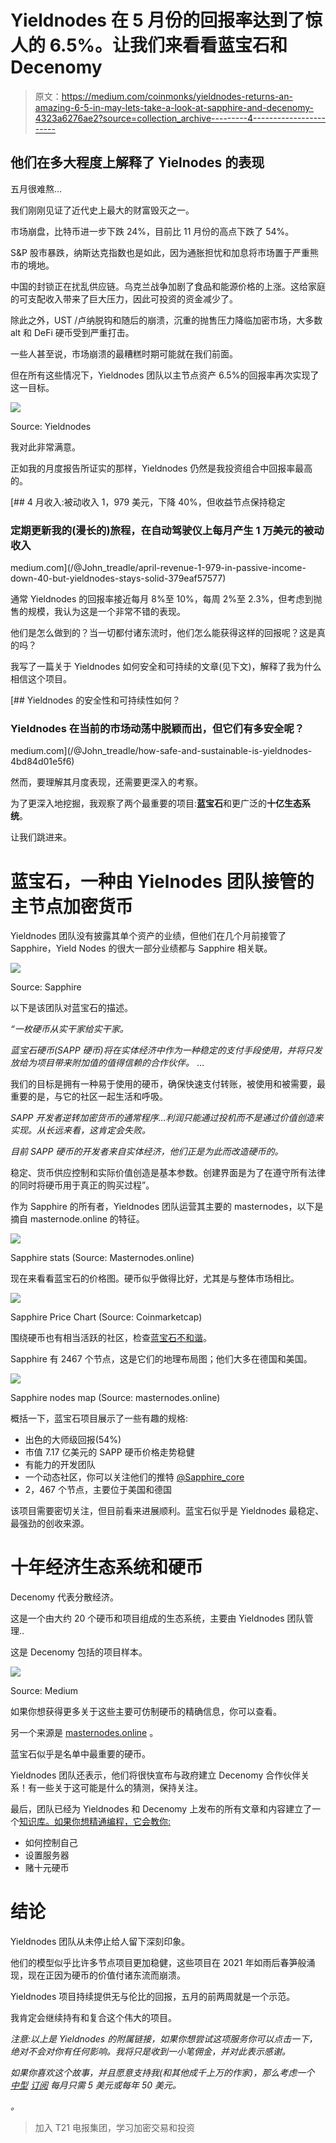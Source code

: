 # Yieldnodes 在 5 月份的回报率达到了惊人的 6.5%。让我们来看看蓝宝石和 Decenomy

> 原文：<https://medium.com/coinmonks/yieldnodes-returns-an-amazing-6-5-in-may-lets-take-a-look-at-sapphire-and-decenomy-4323a6276ae2?source=collection_archive---------4----------------------->

## 他们在多大程度上解释了 Yielnodes 的表现

五月很难熬…

我们刚刚见证了近代史上最大的财富毁灭之一。

市场崩盘，比特币进一步下跌 24%，目前比 11 月份的高点下跌了 54%。

S&P 股市暴跌，纳斯达克指数也是如此，因为通胀担忧和加息将市场置于严重熊市的境地。

中国的封锁正在扰乱供应链。乌克兰战争加剧了食品和能源价格的上涨。这给家庭的可支配收入带来了巨大压力，因此可投资的资金减少了。

除此之外，UST /卢纳脱钩和随后的崩溃，沉重的抛售压力降临加密市场，大多数 alt 和 DeFi 硬币受到严重打击。

一些人甚至说，市场崩溃的最糟糕时期可能就在我们前面。

但在所有这些情况下，Yieldnodes 团队以主节点资产 6.5%的回报率再次实现了这一目标。

![](img/15c9e0cbd13555a2be156be182482757.png)

Source: Yieldnodes

我对此非常满意。

正如我的月度报告所证实的那样，Yieldnodes 仍然是我投资组合中回报率最高的。

[](/@John_treadle/april-revenue-1-979-in-passive-income-down-40-but-yieldnodes-stays-solid-379eaf57577) [## 4 月收入:被动收入 1，979 美元，下降 40%，但收益节点保持稳定

### 定期更新我的(漫长的)旅程，在自动驾驶仪上每月产生 1 万美元的被动收入

medium.com](/@John_treadle/april-revenue-1-979-in-passive-income-down-40-but-yieldnodes-stays-solid-379eaf57577) 

通常 Yieldnodes 的回报率接近每月 8%至 10%，每周 2%至 2.3%，但考虑到抛售的规模，我认为这是一个非常不错的表现。

他们是怎么做到的？当一切都付诸东流时，他们怎么能获得这样的回报呢？这是真的吗？

我写了一篇关于 Yieldnodes 如何安全和可持续的文章(见下文)，解释了我为什么相信这个项目。

[](/@John_treadle/how-safe-and-sustainable-is-yieldnodes-4bd84d01e5f6) [## Yieldnodes 的安全性和可持续性如何？

### Yieldnodes 在当前的市场动荡中脱颖而出，但它们有多安全呢？

medium.com](/@John_treadle/how-safe-and-sustainable-is-yieldnodes-4bd84d01e5f6) 

然而，要理解其月度表现，还需要更深入的考察。

为了更深入地挖掘，我观察了两个最重要的项目:**蓝宝石**和更广泛的**十亿生态系统**。

让我们跳进来。

# 蓝宝石，一种由 Yielnodes 团队接管的主节点加密货币

Yieldnodes 团队没有披露其单个资产的业绩，但他们在几个月前接管了 Sapphire，Yield Nodes 的很大一部分业绩都与 Sapphire 相关联。

![](img/db4732cfed4ff36c760781e1a174dfe8.png)

Source: Sapphire

以下是该团队对蓝宝石的描述。

*“一枚硬币从实干家给实干家。*

*蓝宝石硬币(SAPP 硬币)将在实体经济中作为一种稳定的支付手段使用，并将只发放给为项目带来附加值的值得信赖的合作伙伴。* …

我们的目标是拥有一种易于使用的硬币，确保快速支付转账，被使用和被需要，最重要的是，与它的社区一起生活和呼吸。

*SAPP 开发者逆转加密货币的通常程序…利润只能通过投机而不是通过价值创造来实现。从长远来看，这肯定会失败。*

*目前 SAPP 硬币的开发者来自实体经济，他们正是为此而改造硬币的。*

稳定、货币供应控制和实际价值创造是基本参数。创建界面是为了在遵守所有法律的同时将硬币用于真正的购买过程”。

作为 Sapphire 的所有者，Yieldnodes 团队运营其主要的 masternodes，以下是摘自 masternode.online 的特征。

![](img/3fe5dccc3da33f9ccd99c5aa952b55b4.png)

Sapphire stats (Source: Masternodes.online)

现在来看看蓝宝石的价格图。硬币似乎做得比好，尤其是与整体市场相比。

![](img/7a7b113e8ef9c31778885b7712b97858.png)

Sapphire Price Chart (Source: Coinmarketcap)

围绕硬币也有相当活跃的社区，检查[蓝宝石不和谐](http://discord.gg/RtQY3w9k4x)。

Sapphire 有 2467 个节点，这是它们的地理布局图；他们大多在德国和美国。

![](img/ab2efe41787fa3290aed40d9e58e59d0.png)

Sapphire nodes map (Source: masternodes.online)

概括一下，蓝宝石项目展示了一些有趣的规格:

*   出色的大师级回报(54%)
*   市值 7.17 亿美元的 SAPP 硬币价格走势稳健
*   有能力的开发团队
*   一个动态社区，你可以关注他们的推特 [@Sapphire_core](https://twitter.com/Sapphire_Core)
*   2，467 个节点，主要位于美国和德国

该项目需要密切关注，但目前看来进展顺利。蓝宝石似乎是 Yieldnodes 最稳定、最强劲的创收来源。

# 十年经济生态系统和硬币

Decenomy 代表分散经济。

这是一个由大约 20 个硬币和项目组成的生态系统，主要由 Yieldnodes 团队管理..

这是 Decenomy 包括的项目样本。

![](img/a7e70c8b62a961fd1ab8c8322cd86fb4.png)

Source: Medium

如果你想获得更多关于这些主要可仿制硬币的精确信息，你可以查看。

另一个来源是 [masternodes.online](https://masternodes.online/) 。

蓝宝石似乎是名单中最重要的硬币。

Yieldnodes 团队还表示，他们将很快宣布与政府建立 Decenomy 合作伙伴关系！有一些关于这可能是什么的猜测，保持关注。

最后，团队已经为 Yieldnodes 和 Decenomy 上发布的所有文章和内容建立了一个[知识库。如果你想精通编程，它会教你:](https://knowledgebase.yieldnodes.com/)

*   如何控制自己
*   设置服务器
*   赌十元硬币

# 结论

Yieldnodes 团队从未停止给人留下深刻印象。

他们的模型似乎比许多节点项目更加稳健，这些项目在 2021 年如雨后春笋般涌现，现在正因为硬币的价值付诸东流而崩溃。

Yieldnodes 项目持续提供无与伦比的回报，五月的前两周就是一个示范。

我肯定会继续持有和复合这个伟大的项目。

*注意:以上是 Yieldnodes 的附属链接，如果你想尝试这项服务你可以点击一下，绝对不会对你有任何影响。我将只是收到一小笔佣金，并对此表示感谢。*

*如果你喜欢这个故事，并且愿意支持我(和其他成千上万的作家)，那么考虑一个* [*中型*](/subscribe/@John_treadle) [*订阅*](/subscribe/@John_treadle) *每月只需 5 美元或每年 50 美元。*

*。*

> 加入 T21 电报集团，学习加密交易和投资